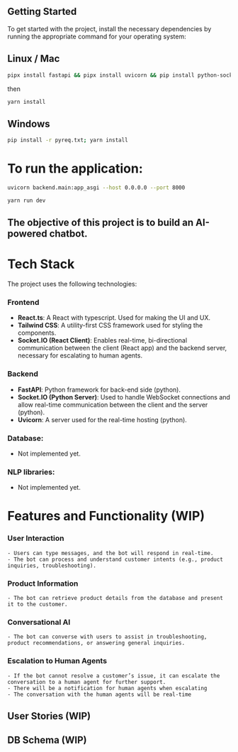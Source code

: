 ## Getting Started

To get started with the project, install the necessary dependencies by running the appropriate command for your operating system:

## Linux / Mac

```sh
pipx install fastapi && pipx install uvicorn && pip install python-socketio
```
then

```sh
yarn install
```

## Windows

```sh
pip install -r pyreq.txt; yarn install
```
# To run the application:

```sh
uvicorn backend.main:app_asgi --host 0.0.0.0 --port 8000
```
```sh
yarn run dev
```
## The objective of this project is to build an AI-powered chatbot.

# Tech Stack

The project uses the following technologies:

### Frontend
- **React.ts**: A React with typescript. Used for making the UI and UX.
- **Tailwind CSS**: A utility-first CSS framework used for styling the components.
- **Socket.IO (React Client)**: Enables real-time, bi-directional communication between the client (React app) and the backend server, necessary for escalating to human agents.

### Backend
- **FastAPI**: Python framework for back-end side (python).
- **Socket.IO (Python Server)**: Used to handle WebSocket connections and allow real-time communication between the client and the server (python).
- **Uvicorn**: A server used for the real-time hosting (python).

### Database: 
- Not implemented yet.

### NLP libraries: 
- Not implemented yet.

# Features and Functionality (WIP)

### User Interaction
	- Users can type messages, and the bot will respond in real-time.
	- The bot can process and understand customer intents (e.g., product inquiries, troubleshooting).

### Product Information
	- The bot can retrieve product details from the database and present it to the customer.

### Conversational AI
	- The bot can converse with users to assist in troubleshooting, product recommendations, or answering general inquiries.

### Escalation to Human Agents
	- If the bot cannot resolve a customer’s issue, it can escalate the conversation to a human agent for further support.
    - There will be a notification for human agents when escalating
    - The conversation with the human agents will be real-time

## User Stories (WIP)

## DB Schema (WIP)